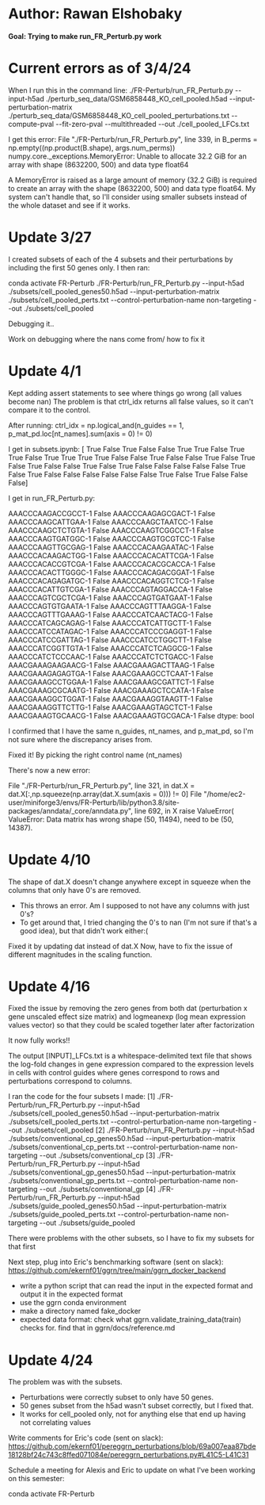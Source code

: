 # Author: Rawan Elshobaky 
#### Goal: Trying to make run_FR_Perturb.py work

# Current errors as of 3/4/24

When I run this in the command line:
    ./FR-Perturb/run_FR_Perturb.py --input-h5ad ./perturb_seq_data/GSM6858448_KO_cell_pooled.h5ad --input-perturbation-matrix ./perturb_seq_data/GSM6858448_KO_cell_pooled_perturbations.txt --compute-pval --fit-zero-pval --multithreaded --out ./cell_pooled_LFCs.txt

I get this error:
    File "./FR-Perturb/run_FR_Perturb.py", line 339, in <module>
    B_perms = np.empty((np.product(B.shape), args.num_perms))
    numpy.core._exceptions.MemoryError: Unable to allocate 32.2 GiB for an array with shape (8632200, 500) and data type float64

A MemoryError is raised as a large amount of memory (32.2 GiB) is required to create an array with the shape (8632200, 500) and data type float64. My system can't handle that, so I'll consider using smaller subsets instead of the whole dataset and see if it works.

# Update 3/27

I created subsets of each of the 4 subsets and their perturbations by including the first 50 genes only. I then ran:

conda activate FR-Perturb
./FR-Perturb/run_FR_Perturb.py --input-h5ad ./subsets/cell_pooled_genes50.h5ad --input-perturbation-matrix ./subsets/cell_pooled_perts.txt --control-perturbation-name non-targeting --out ./subsets/cell_pooled

Debugging it..

Work on debugging where the nans come from/ how to fix it

# Update 4/1

Kept adding assert statements to see where things go wrong (all values become nan)
The problem is that ctrl_idx returns all false values, so it can't compare it to the control.

After running: ctrl_idx = np.logical_and(n_guides == 1, p_mat_pd.loc[nt_names].sum(axis = 0) != 0)

I get in subsets.ipynb:
[ True False  True False False  True  True False  True  True False  True
  True  True  True False False  True False False  True False  True False
  True False False  True False  True False False False False False  True
 False  True False False False False False False  True False  True False
 False False]

I get in run_FR_Perturb.py:

AAACCCAAGACCGCCT-1    False
AAACCCAAGAGCGACT-1    False
AAACCCAAGCATTGAA-1    False
AAACCCAAGCTAATCC-1    False
AAACCCAAGCTCTGTA-1    False
AAACCCAAGTCGGCCT-1    False
AAACCCAAGTGATGGC-1    False
AAACCCAAGTGCGTCC-1    False
AAACCCAAGTTGCGAG-1    False
AAACCCACAAGAATAC-1    False
AAACCCACAAGACTGG-1    False
AAACCCACACATTCGA-1    False
AAACCCACACCGTCGA-1    False
AAACCCACACGCACCA-1    False
AAACCCACACTTGGGC-1    False
AAACCCACAGACGGAT-1    False
AAACCCACAGAGATGC-1    False
AAACCCACAGGTCTCG-1    False
AAACCCACATTGTCGA-1    False
AAACCCAGTAGGACCA-1    False
AAACCCAGTCGCTCGA-1    False
AAACCCAGTGATGAAT-1    False
AAACCCAGTGTGAATA-1    False
AAACCCAGTTTAAGGA-1    False
AAACCCAGTTTGAAAG-1    False
AAACCCATCAACTACG-1    False
AAACCCATCAGCAGAG-1    False
AAACCCATCATTGCTT-1    False
AAACCCATCCATAGAC-1    False
AAACCCATCCCGAGGT-1    False
AAACCCATCCGATTAG-1    False
AAACCCATCCTGGCTT-1    False
AAACCCATCGGTTGTA-1    False
AAACCCATCTCAGGCG-1    False
AAACCCATCTCCCAAC-1    False
AAACCCATCTCTGACC-1    False
AAACGAAAGAAGAACG-1    False
AAACGAAAGACTTAAG-1    False
AAACGAAAGAGAGTGA-1    False
AAACGAAAGCCTCAAT-1    False
AAACGAAAGCCTGGAA-1    False
AAACGAAAGCGATTCT-1    False
AAACGAAAGCGCAATG-1    False
AAACGAAAGCTCCATA-1    False
AAACGAAAGGCTGGAT-1    False
AAACGAAAGGTAAGTT-1    False
AAACGAAAGGTTCTTG-1    False
AAACGAAAGTAGCTCT-1    False
AAACGAAAGTGCAACG-1    False
AAACGAAAGTGCGACA-1    False
dtype: bool

I confirmed that I have the same n_guides, nt_names, and p_mat_pd, so I'm not sure where the discrepancy arises from.

Fixed it! By picking the right control name (nt_names)

There's now a new error:

File "./FR-Perturb/run_FR_Perturb.py", line 321, in <module>
    dat.X = dat.X[:,np.squeeze(np.array(dat.X.sum(axis = 0))) != 0]
  File "/home/ec2-user/miniforge3/envs/FR-Perturb/lib/python3.8/site-packages/anndata/_core/anndata.py", line 692, in X
    raise ValueError(
ValueError: Data matrix has wrong shape (50, 11494), need to be (50, 14387).

# Update 4/10

The shape of dat.X doesn't change anywhere except in squeeze when the columns that only have 0's are removed.
- This throws an error. Am I supposed to not have any columns with just 0's?
- To get around that, I tried changing the 0's to nan (I'm not sure if that's a good idea), but that didn't work either:(

Fixed it by updating dat instead of dat.X
Now, have to fix the issue of different magnitudes in the scaling function.

# Update 4/16

Fixed the issue by removing the zero genes from both dat (perturbation x gene unscaled effect size matrix) and logmeanexp (log mean expression values vector) so that they could be scaled together later after factorization

It now fully works!!

The output [INPUT]_LFCs.txt is a whitespace-delimited text file that shows the log-fold changes in gene expression compared to the expression levels in cells with control guides where genes correspond to rows and perturbations correspond to columns.

I ran the code for the four subsets I made:
  [1] ./FR-Perturb/run_FR_Perturb.py --input-h5ad ./subsets/cell_pooled_genes50.h5ad --input-perturbation-matrix ./subsets/cell_pooled_perts.txt --control-perturbation-name non-targeting --out ./subsets/cell_pooled
  [2] ./FR-Perturb/run_FR_Perturb.py --input-h5ad ./subsets/conventional_cp_genes50.h5ad --input-perturbation-matrix ./subsets/conventional_cp_perts.txt --control-perturbation-name non-targeting --out ./subsets/conventional_cp
  [3] ./FR-Perturb/run_FR_Perturb.py --input-h5ad ./subsets/conventional_gp_genes50.h5ad --input-perturbation-matrix ./subsets/conventional_gp_perts.txt --control-perturbation-name non-targeting --out ./subsets/conventional_gp
  [4] ./FR-Perturb/run_FR_Perturb.py --input-h5ad ./subsets/guide_pooled_genes50.h5ad --input-perturbation-matrix ./subsets/guide_pooled_perts.txt --control-perturbation-name non-targeting --out ./subsets/guide_pooled

There were problems with the other subsets, so I have to fix my subsets for that first

Next step, plug into Eric's benchmarking software (sent on slack): https://github.com/ekernf01/ggrn/tree/main/ggrn_docker_backend
  - write a python script that can read the input in the expected format and output it in the expected format
  - use the ggrn conda environment
  - make a directory named fake_docker
  - expected data format: check what ggrn.validate_training_data(train) checks for.
    find that in ggrn/docs/reference.md

# Update 4/24

The problem was with the subsets.
- Perturbations were correctly subset to only have 50 genes.
- 50 genes subset from the h5ad wasn't subset correctly, but I fixed that.
- It works for cell_pooled only, not for anything else that end up having not correlating values

Write comments for Eric's code (sent on slack): https://github.com/ekernf01/pereggrn_perturbations/blob/69a007eaa87bde18128bf24c743c8ffed071084e/pereggrn_perturbations.py#L41C5-L41C31

Schedule a meeting for Alexis and Eric to update on what I've been working on this semester:




conda activate FR-Perturb

